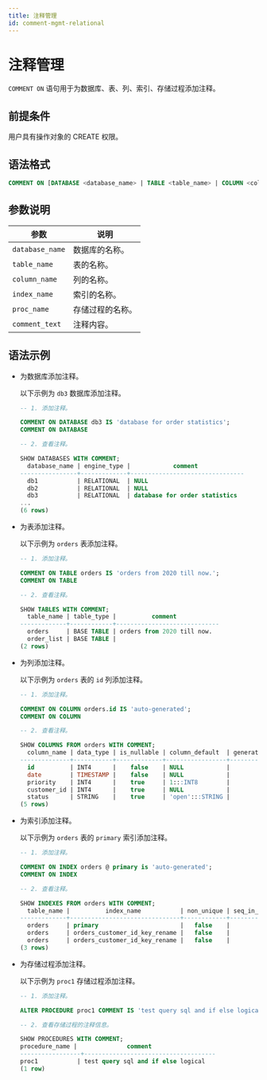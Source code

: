 ```yaml
---
title: 注释管理
id: comment-mgmt-relational
---
```


# 注释管理

`COMMENT ON` 语句用于为数据库、表、列、索引、存储过程添加注释。

## 前提条件

用户具有操作对象的 CREATE 权限。

## 语法格式

```sql
COMMENT ON [DATABASE <database_name> | TABLE <table_name> | COLUMN <column_name> | INDEX <table_name> @ <index_name> | PROCEDURE <proc_name> ] IS <comment_text>;
```

## 参数说明

| 参数 | 说明 |
| --- | --- |
| `database_name` | 数据库的名称。 |
| `table_name` | 表的名称。 |
| `column_name` |列的名称。 |
| `index_name` | 索引的名称。 |
| `proc_name` | 存储过程的名称。|
| `comment_text` | 注释内容。 |

## 语法示例

- 为数据库添加注释。

    以下示例为 `db3` 数据库添加注释。

    ```sql
    -- 1. 添加注释。

    COMMENT ON DATABASE db3 IS 'database for order statistics';
    COMMENT ON DATABASE

    -- 2. 查看注释。

    SHOW DATABASES WITH COMMENT;
      database_name | engine_type |            comment
    ----------------+-------------+--------------------------------
      db1           | RELATIONAL  | NULL
      db2           | RELATIONAL  | NULL
      db3           | RELATIONAL  | database for order statistics
    ...
    (6 rows)
    ```

- 为表添加注释。

    以下示例为 `orders` 表添加注释。

    ```sql
    -- 1. 添加注释。

    COMMENT ON TABLE orders IS 'orders from 2020 till now.';
    COMMENT ON TABLE

    -- 2. 查看注释。

    SHOW TABLES WITH COMMENT;
      table_name | table_type |          comment
    -------------+------------+-----------------------------
      orders     | BASE TABLE | orders from 2020 till now.
      order_list | BASE TABLE |
    (2 rows)
    ```

- 为列添加注释。

    以下示例为 `orders` 表的 `id` 列添加注释。

    ```sql
    -- 1. 添加注释。

    COMMENT ON COLUMN orders.id IS 'auto-generated';
    COMMENT ON COLUMN

    -- 2. 查看注释。

    SHOW COLUMNS FROM orders WITH COMMENT;
      column_name | data_type | is_nullable | column_default  | generation_expression |                 indices                 | is_hidden | is_tag |    comment
    --------------+-----------+-------------+-----------------+-----------------------+-----------------------------------------+-----------+--------+-----------------
      id          | INT4      |    false    | NULL            |                       | {primary,orders_customer_id_key_rename} |   false   | false  | auto-generated
      date        | TIMESTAMP |    false    | NULL            |                       | {}                                      |   false   | false  | NULL
      priority    | INT4      |    true     | 1:::INT8        |                       | {}                                      |   false   | false  | NULL
      customer_id | INT4      |    true     | NULL            |                       | {orders_customer_id_key_rename}         |   false   | false  | NULL
      status      | STRING    |    true     | 'open':::STRING |                       | {}                                      |   false   | false  | NULL
    (5 rows)
    ```

- 为索引添加注释。

    以下示例为 `orders` 表的 `primary` 索引添加注释。

    ```sql
    -- 1. 添加注释。

    COMMENT ON INDEX orders @ primary is 'auto-generated';
    COMMENT ON INDEX

    -- 2. 查看注释。

    SHOW INDEXES FROM orders WITH COMMENT;
      table_name |          index_name           | non_unique | seq_in_index | column_name | direction | storing | implicit |    comment
    -------------+-------------------------------+------------+--------------+-------------+-----------+---------+----------+-----------------
      orders     | primary                       |   false    |            1 | id          | ASC       |  false  |  false   | auto-generated
      orders     | orders_customer_id_key_rename |   false    |            1 | customer_id | ASC       |  false  |  false   | NULL
      orders     | orders_customer_id_key_rename |   false    |            2 | id          | ASC       |  false  |   true   | NULL
    (3 rows)
    ```

- 为存储过程添加注释。

    以下示例为 `proc1` 存储过程添加注释。

    ```sql
    -- 1. 添加注释。

    ALTER PROCEDURE proc1 COMMENT IS 'test query sql and if else logical';

    -- 2. 查看存储过程的注释信息。

    SHOW PROCEDURES WITH COMMENT;
    procedure_name |              comment
    -----------------+-------------------------------------
    proc1           | test query sql and if else logical
    (1 row)
    ```
